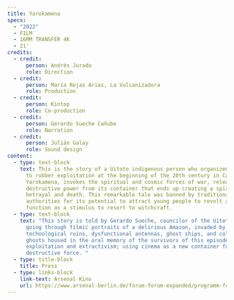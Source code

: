 ```yaml
---
title: Yarokamena
specs:
  - "2022"
  - FILM
  - 16MM TRANSFER 4K
  - 21'
credits:
  - credit:
      person: Andrés Jurado
      role: Direction
  - credit:
      person: María Rojas Arias, La Vulcanizadora
      role: Production
  - credit:
      person: Kintop
      role: Co-production
  - credit:
      person: Gerardo Sueche Cañube
      role: Narration
  - credit:
      person: Julián Galay
      role: Sound design
content:
  - type: text-block
    text: This is the story of a Uitoto indigenous person who organized a resistance
      to rubber exploitation at the beginning of the 20th century in Casa Arana.
      Yarokamena, invokes the spiritual and cosmic forces of war, releasing its
      destructive power from its container that ends up creating a spiral of
      betrayal and death. This remarkable tale was banned by traditional
      authorities for its potential to attract young people to revolt and
      function as a stimulus to resort to witchcraft.
  - type: text-block
    text: "This story is told by Gerardo Sueche, councilor of the Uitoto peoples,
      going through filmic portraits of a delirious Amazon, invaded by
      technological ruins, dysfunctional antennas, ghost ships, and colonial
      ghosts housed in the oral memory of the survivors of this episode of
      exploitation and extractivism; using cinema as a new container for this
      destructive force. "
  - type: title-block
    title: Press
  - type: links-block
    link-text: Arsenal Kino
    url: https://www.arsenal-berlin.de/forum-forum-expanded/programm-forum-expanded/filme/yarokamena/
---
```

